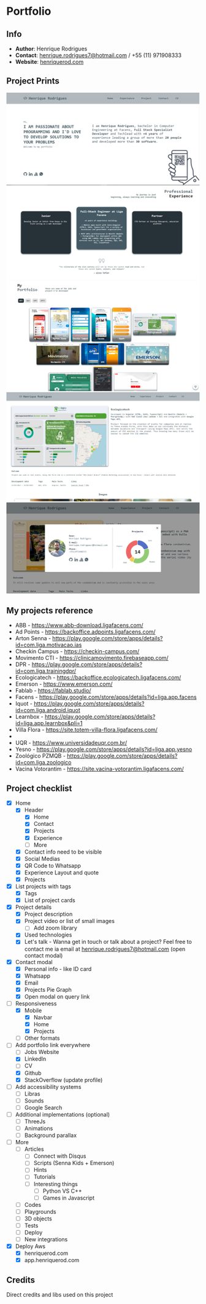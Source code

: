 # Portfolio

## Info
- **Author**: Henrique Rodrigues
- **Contact**: henrique.rodrigues7@hotmail.com / +55 (11) 971908333
- **Website**: [henriquerod.com](https://henriquerod.com)

## Project Prints

![](src/assets/port1.PNG)
![](src/assets/port2.PNG)
![](src/assets/port3.PNG)
![](src/assets/port4.PNG)
![](src/assets/port5.PNG)

## My projects reference

* ABB - https://www.abb-download.ligafacens.com/
* Ad Points - https://backoffice.adpoints.ligafacens.com/
* Arton Senna - https://play.google.com/store/apps/details?id=com.liga.motivacao.ias
* Checkin Campus - https://checkin-campus.com/
* Movimento CTI - https://clinicamovimento.firebaseapp.com/
* DPR - https://play.google.com/store/apps/details?id=com.liga.trainingdpr/
* Ecologicatech - https://backoffice.ecologicatech.ligafacens.com/
* Emerson - https://www.emerson.com/
* Fablab - https://fablab.studio/
* Facens - https://play.google.com/store/apps/details?id=liga.app.facens
* Iquot - https://play.google.com/store/apps/details?id=com.liga.android.iquot
* Learnbox - https://play.google.com/store/apps/details?id=liga.app.learnbox&pli=1
* Villa Flora - https://site.totem-villa-flora.ligafacens.com/
* 
* UQR - https://www.universidadeuqr.com.br/
* Yesno - https://play.google.com/store/apps/details?id=liga.app.yesno
* Zoológico PZMQB - https://play.google.com/store/apps/details?id=com.liga.zoologico
* Vacina Votorantim - https://site.vacina-votorantim.ligafacens.com/

## Project checklist

- [x] Home
    - [x] Header
        - [x] Home
        - [x] Contact
        - [x] Projects
        - [x] Experience
        - [ ] More
    - [x] Contact info need to be visible
    - [x] Social Medias
    - [x] QR Code to Whatsapp
    - [x] Experience Layout and quote
    - [x] Projects
- [x] List projects with tags
    - [x] Tags
    - [x] List of project cards
- [x] Project details
    - [x] Project description
    - [x] Project video or list of small images
        - [ ] Add zoom library 
    - [x] Used technologies
    - [x] Let's talk - Wanna get in touch or talk about a project? Feel free to contact me ia email at henrique.rodrigues7@hotmail.com (open contact modal)
- [x] Contact modal
    - [x] Personal info - like ID card
    - [x] Whatsapp
    - [x] Email
    - [x] Projects Pie Graph
    - [x] Open modal on query link
- [ ] Responsiveness
  - [x] Mobile
    - [x] Navbar
    - [x] Home
    - [x] Projects
  - [ ] Other formats
- [ ] Add portfolio link everywhere
  - [ ] Jobs Website
  - [x] LinkedIn
  - [ ] CV
  - [x] Github
  - [x] StackOverflow (update profile)
- [ ] Add accessibility systems
    - [ ] Libras
    - [ ] Sounds
    - [ ] Google Search
- [ ] Additional implementations (optional)
    - [ ] ThreeJs
    - [ ] Animations
    - [ ] Background parallax
- [ ] More
    - [ ] Articles
        - [ ] Connect with Disqus
        - [ ] Scripts (Senna Kids + Emerson)
        - [ ] Hints
        - [ ] Tutorials
        - [ ] Interesting things
          - [ ] Python VS C++
          - [ ] Games in Javascript
    - [ ] Codes
    - [ ] Playgrounds
    - [ ] 3D objects
    - [ ] Tests
    - [ ] Deploy
    - [ ] New integrations
- [x] Deploy Aws
  - [x] henriquerod.com
  - [x] app.henriquerod.com

## Credits

Direct credits and libs used on this project
